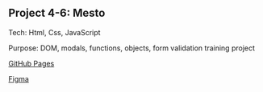 ## Project 4-6: Mesto

Tech: Html, Css, JavaScript 

Purpose: DOM, modals, functions, objects, form validation training project

[GitHub Pages](https://zagyrkti.github.io/mesto/)

[Figma](https://www.figma.com/file/2cn9N9jSkmxD84oJik7xL7/JavaScript.-Sprint-4?node-id=0%3A1)

